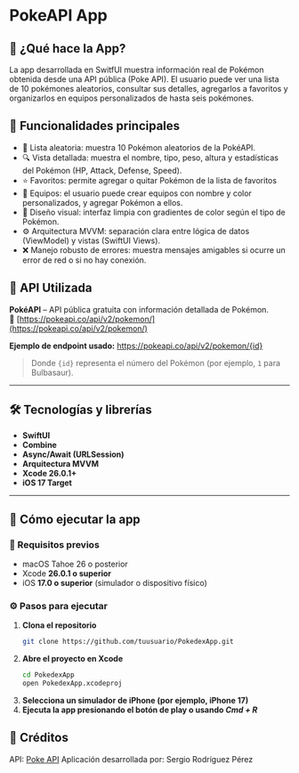 # PokeAPI App
## 👾 ¿Qué hace la App?
La app desarrollada en SwitfUI muestra información real de Pokémon obtenida desde una API pública (Poke API).
El usuario puede ver una lista de 10 pokémones aleatorios, consultar sus detalles, agregarlos a favoritos y organizarlos en equipos personalizados de hasta seis pokémones.

## 🚀 Funcionalidades principales
- 🔄 Lista aleatoria: muestra 10 Pokémon aleatorios de la PokéAPI.
- 🔍 Vista detallada: muestra el nombre, tipo, peso, altura y estadísticas del Pokémon (HP, Attack, Defense, Speed).
- ⭐ Favoritos: permite agregar o quitar Pokémon de la lista de favoritos
- 🧠 Equipos: el usuario puede crear equipos con nombre y color personalizados, y agregar Pokémon a ellos.
- 🎨 Diseño visual: interfaz limpia con gradientes de color según el tipo de Pokémon.
- ⚙️ Arquitectura MVVM: separación clara entre lógica de datos (ViewModel) y vistas (SwiftUI Views).
- ❌ Manejo robusto de errores: muestra mensajes amigables si ocurre un error de red o si no hay conexión.

## 🛜 API Utilizada
**PokéAPI** – API pública gratuita con información detallada de Pokémon.  
🔗 [https://pokeapi.co/api/v2/pokemon/](https://pokeapi.co/api/v2/pokemon/)

**Ejemplo de endpoint usado:**
https://pokeapi.co/api/v2/pokemon/{id}
> Donde `{id}` representa el número del Pokémon (por ejemplo, `1` para Bulbasaur).

---

## 🛠️ Tecnologías y librerías

- **SwiftUI**
- **Combine**
- **Async/Await (URLSession)**
- **Arquitectura MVVM**
- **Xcode 26.0.1+**
- **iOS 17 Target**

---

## 📱 Cómo ejecutar la app

### 🧩 Requisitos previos
- macOS Tahoe 26 o posterior  
- Xcode **26.0.1 o superior**  
- iOS **17.0 o superior** (simulador o dispositivo físico)

### ⚙️ Pasos para ejecutar

1. **Clona el repositorio**
   ```bash
   git clone https://github.com/tuusuario/PokedexApp.git
   ```
2. **Abre el proyecto en Xcode**
    ```bash
    cd PokedexApp
    open PokedexApp.xcodeproj
    ```
3. **Selecciona un simulador de iPhone (por ejemplo, iPhone 17)**
4. **Ejecuta la app presionando el botón de play o usando *Cmd + R***

## 📄 Créditos
API: [Poke API](https://pokeapi.co)
Aplicación desarrollada por: Sergio Rodríguez Pérez
